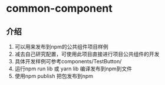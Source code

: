 # common-component
## 介绍
1. 可以用来发布到npm的公共组件项目样例
2. 减去自己研究配置，可使用此项目直接进行项目公共组件的开发
3. 具体开发样例可参考components/TestButton/
4. 运行npm run lib 或 yarn lib 编译发布到npm到文件
5. 使用npm publish 把包发布到npm
